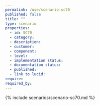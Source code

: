 ```yaml
---
permalink: /use/scenario-sc70
published: false
title: ""
type: scenario
properties:
  - id: SC70
  - category:
  - description:
  - customer:
  - component:
  - level:
  - implementation status:
  - documentation status:
  - published:
  - link to lucid:
require:
required_by:
---
```


{% include scenarios/scenario-sc70.md %}
